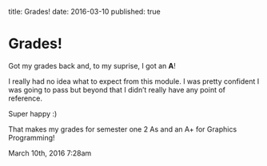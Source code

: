 title: Grades!
date: 2016-03-10
published: true

# Grades!

Got my grades back and, to my suprise, I got an **A**!

I really had no idea what to expect from this module. I was pretty confident I was going to pass but beyond that I didn&rsquo;t really have any point of reference.

Super happy :)

That makes my grades for semester one 2 As and an A+ for Graphics Programming!

<div id="footer">
<span id="timestamp"> March 10th, 2016 7:28am </span>
</div>